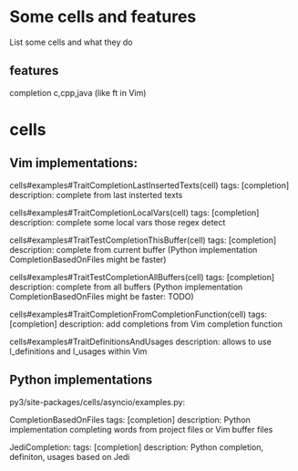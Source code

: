 Some cells and features
=======================

List some cells and what they do

features
--------------------
completion
c,cpp,java (like ft in Vim)


cells
=====

Vim implementations:
--------------------
cells#examples#TraitCompletionLastInsertedTexts(cell)
tags: [completion]
description: complete from last insterted texts

cells#examples#TraitCompletionLocalVars(cell)
tags: [completion]
description: complete some local vars those regex detect

cells#examples#TraitTestCompletionThisBuffer(cell)
tags: [completion]
description: complete from current buffer (Python implementation CompletionBasedOnFiles might be faster)

cells#examples#TraitTestCompletionAllBuffers(cell)
tags: [completion]
description: complete from all buffers (Python implementation CompletionBasedOnFiles might be faster: TODO)

cells#examples#TraitCompletionFromCompletionFunction(cell)
tags: [completion]
description: add completions from Vim completion function

cells#examples#TraitDefinitionsAndUsages
description: allows to use l_definitions and l_usages within Vim

Python implementations
----------------------
py3/site-packages/cells/asyncio/examples.py:

CompletionBasedOnFiles 
tags: [completion]
description: Python implementation completing words from project files or Vim buffer files

JediCompletion:
tags: [completion]
description: Python completion, definiton, usages based on Jedi
